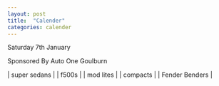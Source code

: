 ```yaml
---
layout: post
title:  "Calender"
categories: calender
---
```


<div class="calender__heading">
Saturday 7th January
</div>

Sponsored By Auto One Goulburn

| super sedans |
| f500s |
| mod lites |
| compacts |
| Fender Benders |
